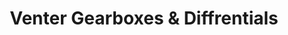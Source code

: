 ---
title: "Venter Gearboxes & Diffrentials"
url: /waterval/venter-gearboxes-and-diffrentials/
shop: car repair
---
